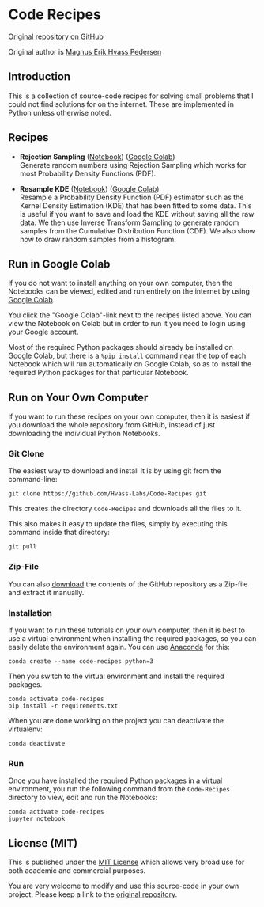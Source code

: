# Code Recipes

[Original repository on GitHub](https://github.com/Hvass-Labs/Code-Recipes)

Original author is [Magnus Erik Hvass Pedersen](http://www.hvass-labs.org)


## Introduction

This is a collection of source-code recipes for solving small problems that
I could not find solutions for on the internet. These are implemented in
Python unless otherwise noted.


## Recipes

- **Rejection Sampling** ([Notebook](https://github.com/Hvass-Labs/Code-Recipes/blob/main/Rejection-Sampling.ipynb)) ([Google Colab](https://colab.research.google.com/github/Hvass-Labs/Code-Recipes/blob/main/Rejection-Sampling.ipynb)) </br> Generate random numbers using Rejection Sampling which works for most Probability Density Functions (PDF).

- **Resample KDE** ([Notebook](https://github.com/Hvass-Labs/Code-Recipes/blob/main/Resample-KDE.ipynb)) ([Google Colab](https://colab.research.google.com/github/Hvass-Labs/Code-Recipes/blob/main/Resample-KDE.ipynb)) </br> Resample a Probability Density Function (PDF) estimator such as the Kernel Density Estimation (KDE) that has been fitted to some data. This is useful if you want to save and load the KDE without saving all the raw data. We then use Inverse Transform Sampling to generate random samples from the Cumulative Distribution Function (CDF). We also show how to draw random samples from a histogram.


## Run in Google Colab

If you do not want to install anything on your own computer, then the Notebooks
can be viewed, edited and run entirely on the internet by using
[Google Colab](https://colab.research.google.com).

You click the "Google Colab"-link next to the recipes listed above. You can
view the Notebook on Colab but in order to run it you need to login using your
Google account.

Most of the required Python packages should already be installed on Google
Colab, but there is a `%pip install` command near the top of each Notebook
which will run automatically on Google Colab, so as to install the required
Python packages for that particular Notebook.


## Run on Your Own Computer

If you want to run these recipes on your own computer, then it is
easiest if you download the whole repository from GitHub,
instead of just downloading the individual Python Notebooks.


### Git Clone

The easiest way to download and install it is by using git from the command-line:

    git clone https://github.com/Hvass-Labs/Code-Recipes.git

This creates the directory `Code-Recipes` and downloads all the files to it.

This also makes it easy to update the files, simply by executing this
command inside that directory:

    git pull


### Zip-File

You can also [download](https://github.com/Hvass-Labs/Code-Recipes/archive/refs/heads/main.zip)
the contents of the GitHub repository as a Zip-file and extract it manually.


### Installation

If you want to run these tutorials on your own computer, then it is best
to use a virtual environment when installing the required packages,
so you can easily delete the environment again. You can use [Anaconda](https://www.anaconda.com/download) for this:

    conda create --name code-recipes python=3

Then you switch to the virtual environment and install the required packages.

    conda activate code-recipes
    pip install -r requirements.txt

When you are done working on the project you can deactivate the virtualenv:

    conda deactivate


### Run 

Once you have installed the required Python packages in a virtual environment,
you run the following command from the `Code-Recipes` directory to view,
edit and run the Notebooks:

    conda activate code-recipes
    jupyter notebook


## License (MIT)

This is published under the
[MIT License](https://github.com/Hvass-Labs/Code-Recipes/blob/main/LICENSE)
which allows very broad use for both academic and commercial purposes.

You are very welcome to modify and use this source-code in your own project.
Please keep a link to the [original repository](https://github.com/Hvass-Labs/Code-Recipes).
